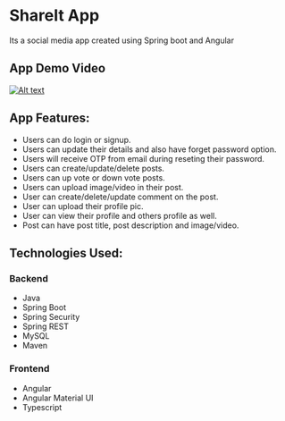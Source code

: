 # ShareIt App

Its a social media app created using Spring boot and Angular

## App Demo Video

[![Alt text](https://i9.ytimg.com/vi/hHPZYqaje-M/mq2.jpg?sqp=CLjvspkG&rs=AOn4CLBoEI5CcvQlAr5MK1yCxCUhK27spQ)](https://youtu.be/hHPZYqaje-M)

## App Features:

- Users can do login or signup.
- Users can update their details and also have forget password option.
- Users will receive OTP from email during reseting their password.
- Users can create/update/delete posts.
- Users can up vote or down vote posts.
- Users can upload image/video in their post.
- User can create/delete/update comment on the post.
- User can upload their profile pic.
- User can view their profile and others profile as well.
- Post can have post title, post description and image/video.

## Technologies Used:

### Backend

- Java
- Spring Boot
- Spring Security
- Spring REST
- MySQL
- Maven

### Frontend

- Angular
- Angular Material UI
- Typescript

